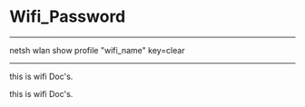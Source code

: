 # Wifi_Password


 ------------------------------------------------------------
 
 
 netsh wlan show profile "wifi_name" key=clear
 

------------------------------------------------------------


this is wifi Doc's.


this is wifi Doc's.
